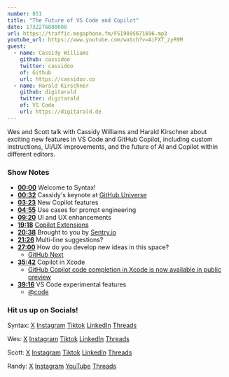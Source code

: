 ```yaml
---
number: 851
title: "The Future of VS Code and Copilot"
date: 1732276800000
url: https://traffic.megaphone.fm/FSI9895671696.mp3
youtube_url: https://www.youtube.com/watch?v=AiFXT_zyR9M
guest:
  - name: Cassidy Williams
    github: cassidoo
    twitter: cassidoo
    of: Github
    url: https://cassidoo.co
  - name: Harald Kirschner
    github: digitarald
    twitter: digitarald
    of: VS Code
    url: https://digitarald.de
---
```


Wes and Scott talk with Cassidy Williams and Harald Kirschner about exciting new features in VS Code and GitHub Copilot, including custom instructions, UI/UX improvements, and the future of AI and Copilot within different editors.

### Show Notes

* **[00:00](#t=00:00)** Welcome to Syntax!
* **[00:32](#t=00:32)** Cassidy's keynote at [GitHub Universe](https://githubuniverse.com/)
* **[03:23](#t=03:23)** New Copilot features
* **[04:55](#t=04:55)** Use cases for prompt engineering
* **[09:20](#t=09:20)** UI and UX enhancements
* **[19:18](#t=19:18)** [Copilot Extensions](https://github.blog/news-insights/product-news/introducing-github-copilot-extensions/)
* **[20:38](#t=20:38)** Brought to you by [Sentry.io](https://sentry.io)
* **[21:26](#t=21:26)** Multi-line suggestions?
* **[27:00](#t=27:00)** How do you develop new ideas in this space?
  * [GitHub Next](https://githubnext.com/)
* **[35:42](#t=35:42)** Copilot in Xcode
  * [GitHub Copilot code completion in Xcode is now available in public preview](https://github.blog/changelog/2024-10-29-github-copilot-code-completion-in-xcode-is-now-available-in-public-preview/)
* **[39:16](#t=39:16)** VS Code experimental features
  * [@code](https://x.com/code)

### Hit us up on Socials!

Syntax: [X](https://twitter.com/syntaxfm) [Instagram](https://www.instagram.com/syntax_fm/) [Tiktok](https://www.tiktok.com/@syntaxfm) [LinkedIn](https://www.linkedin.com/company/96077407/admin/feed/posts/) [Threads](https://www.threads.net/@syntax_fm)

Wes: [X](https://twitter.com/wesbos) [Instagram](https://www.instagram.com/wesbos/) [Tiktok](https://www.tiktok.com/@wesbos) [LinkedIn](https://www.linkedin.com/in/wesbos/) [Threads](https://www.threads.net/@wesbos)

Scott: [X](https://twitter.com/stolinski) [Instagram](https://www.instagram.com/stolinski/) [Tiktok](https://www.tiktok.com/@stolinski) [LinkedIn](https://www.linkedin.com/in/stolinski/) [Threads](https://www.threads.net/@stolinski)

Randy: [X](https://twitter.com/randyrektor) [Instagram](https://www.instagram.com/randyrektor/) [YouTube](https://www.youtube.com/@randyrektor) [Threads](https://www.threads.net/@randyrektor)
